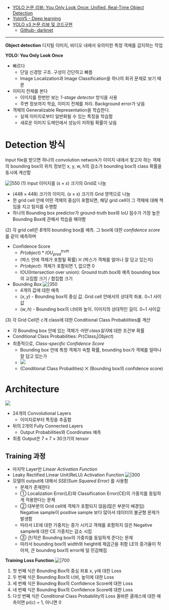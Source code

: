 
- [YOLO 논문 리뷰: You Only Look Once: Uniﬁed, Real-Time Object Detection](https://medium.com/@parkie0517/yolo-%EB%85%BC%EB%AC%B8-%EB%A6%AC%EB%B7%B0-you-only-look-once-uni%EF%AC%81ed-real-time-object-detection-f146af809c57)
- [YoloV5 - Deep learning](https://blog.naver.com/PostView.naver?blogId=intelliz&logNo=222824372526)
- [YOLO v3 논문 리뷰 및 코드구현](https://csm-kr.tistory.com/11)
	-  [Github- darknet](https://github.com/pjreddie/darknet)

----

**Object detection**
디지털 이미지, 비디오 내에서 유의미한 특정 객체를 감지하는 작업

**YOLO: You Only Look Once**
- 빠르다
	- 단일 신경망 구조. 구성이 간단하고 빠름
	- Image Localization과 Image Classification을 하나의 회귀 문제로 보기 때문
- 이미지 전체를 본다
	- 이미지를 한번만 보는 *1-stage detector* 방식을 사용
	- 주변 정보까지 학습, 이미지 전체를 처리. Background error가 낮음
- 객체의 Generalizable Representation을 학습한다.
	- 실제 이미지로부터 일반화될 수 있는 특징을 학습함
	- 새로운 이미지 도메인에서 성능이 저하될 확률이 낮음

# Detection 방식
Input file을 받으면 하나의 convolution network가 
이미지 내에서 찾고자 하는 객체의 bounding box의 위치 정보인 x, y, w, h의 감소가
bounding box의 class 확률을 동시에 계산함

![|550](https://i.imgur.com/ivi5TSW.png)
(1) Input 이미지를 $(s\times s)$ 크기의 Grid로 나눔
- $(448\times448)$ 크기의 이미지. $(s\times s)$ 크기의 Grid 영역으로 나눔
- 한 grid cell 안에 어떤 객체의 중심이 포함되면, 해당 grid cell이 그 객체에 대해 책임을 지고 탐지를 수행함
- 하나의 Bounding box predictor가 ground-truth box와 IoU 점수가 가장 높은 Bounding Box에 관해서 학습을 해야함 

(2) 각 grid cell은 $B$개의 bounding box를 예측. 그 box에 대한 *confidence score*를 같이 예측하며
- Confidence Score
	- $Pr(object)*IOU_{pred}^{truth}$
	- (박스 안에 객체가 포함될 확률) ⨉ (박스가 객체를 얼마나 잘 담고 있는지)
	- $Pr(object)$: 객체가 포함되면 1, 없으면 0
	- IOU(Intersection over union): Ground truth box와 예측 bounding box의 교집합 크기 / 합집합 크기
- Bounding Box
	![|350](https://i.imgur.com/WLTveuN.png)
	- 4개의 값에 대한 예측
	- $(x, y)$ - Bounding box의 중심 값. Grid cell 안에서의 상대적 좌표. 0~1 사이값
	- $(w,h)$ - Bounding box의 너비와 높이. 이미지의 상대적인 길이. 0~1 사이값

(3) 각 Grid Cell은 $c$개 class에 대한 Conditional Class Probabilities를 계산
- 각 Bounding box 안에 있는 객체가 *어떤 class일지*에 대한 조건부 확률
- Conditional Class Probabilities: $Pr(Class_i|Object)$
- 최종적으로, *Class-specific Confidence  Score*
	- Bounding box 안에 특정 객체가 속할 확률, bounding box가 객체를 얼마나 잘 담고 있는가
	- ![](https://i.imgur.com/LaGdTN6.png)
	- (Conditional Class Probailities) ⨉ (Bounding box의 confidence score)


# Architecture
![](https://i.imgur.com/3QtHKPn.png)
- 24개의 Convolutional Layers
	- 이미지로부터 특징을 추출함
- 뒤의 2개의 Fully Connected Layers
	- Output Probabilities와 Coordinates 예측
- 최종 Output은 $7\times7\times30$크기의 tensor

## Training 과정
- 마지막 Layer만 *Linear Activation Function*
- Leaky Rectified Linear Unit(ReLU) Activation Function 
	![|300](https://i.imgur.com/rBU1hhR.png)
- 모델의 output에 대해서 *SSE(Sum Squared Error)* 를 사용함
	- 문제가 존재한다 
	- ① Localization Error(LE)와 Classification Error(CE)의 가중치를 동일하게 적용한다는 문제
	- ② 대부분의 Grid cell에 객체가 포함되지 않음(많은 부분이 배경임)
		Negative sample이 positive sample 보다 많아서 데이터의 불균형 문제가 발생함
	- 따라서
		LE에 대한 가중치는 증가 시키고
		객체를 포함하지 않은 Negative sample에 대한 CE 가중치는 감소 시킴
	- ③ 큰/작은 Bounding box의 가중치를 동일하게 준다는 문제
	- 따라서
		bounding box의 width와 height에 제곱근을 취함
		LE의 증가율이 작아져, 큰 bounding box의 error에 덜 민감해짐

**Training Loss Function**
![|700](https://i.imgur.com/abKdkzn.png)
1. 첫 번째 식은 Bounding Box의 중심 좌표 x, y에 대한 Loss  
2. 두 번째 식은 Bounding Box의 너비, 높이에 대한 Loss  
3. 세 번째 식은 Bounding Box의 Confidence Score에 대한 Loss  
4. 네 번째 식은 Bounding Box의 Confidence Score에 대한 Loss  
5. 다섯 번째 식은 Conditional Class Probability의 Loss 
	올바른 클래스에 대한 예측이면 pi(c) = 1, 아니면 0